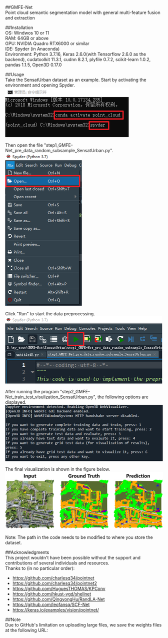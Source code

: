 ##GMFE-Net <br/>
Point cloud semantic segmentation model with general multi-feature fusion and extraction

##Installation <br/>
OS: Windwos 10 or 11 <br/>
RAM: 64GB or above <br/>
GPU: NVIDIA Quadro RTX6000 or similar <br/>
IDE: Spyder (in Anaconda) <br/>
Environment: Python 3.7.16, Keras 2.6.0(with Tensorflow 2.6.0 as the backend), cudatoolkit 11.3.1, cudnn 8.2.1, plyfile 0.7.2, scikit-learn 1.0.2, pandas 1.1.5, Open3D 0.17.0 

##Usage <br/>
Take the SensatUrban dataset as an example. Start by activating the environment and opening Spyder. <br/>
![Local Image](PICS/activate_env_open_spyder.png)

Then open the file "step1_GMFE-Net_pre_data_random_subsample_SensatUrban.py". <br/>
![Local Image](PICS/open_file.png)

Click "Run" to start the data preprocessing. <br/>
![Local Image](PICS/run_step1.png)

After running the program "step2_GMFE-Net_train_test_visulization_SensatUrban.py", the following options are displayed. <br/>
![Local Image](PICS/setp2.png)

The final visualization is shown in the figure below. <br/>
![Local Image](PICS/visulization.png)

Note: The path in the code needs to be modified to where you store the dataset. <br/>

##Acknowledgments <br/>
This project wouldn't have been possible without the support and contributions of several individuals and resources. <br/>
Thanks to (in no particular order):
* https://github.com/charlesq34/pointnet
* https://github.com/charlesq34/pointnet2
* https://github.com/HuguesTHOMAS/KPConv
* https://github.com/hkust-vgd/shellnet
* https://github.com/QingyongHu/RandLA-Net
* https://github.com/leofansq/SCF-Net
* https://keras.io/examples/vision/pointnet/

##Note <br/>
Due to GitHub's limitation on uploading large files, we save the weights files at the following URL: 

